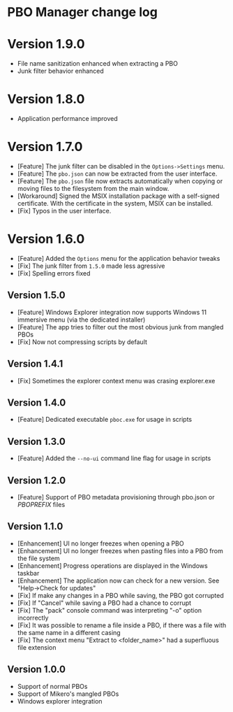 # PBO Manager change log

# Version 1.9.0
- File name sanitization enhanced when extracting a PBO
- Junk filter behavior enhanced

# Version 1.8.0
- Application performance improved

# Version 1.7.0
- [Feature] The junk filter can be disabled in the `Options->Settings` menu.
- [Feature] The `pbo.json` can now be extracted from the user interface.
- [Feature] The `pbo.json` file now extracts automatically when copying or moving files to the filesystem from the main window.
- [Workaround] Signed the MSIX installation package with a self-signed certificate. With the certificate in the system, MSIX can be installed.
- [Fix] Typos in the user interface.

# Version 1.6.0
- [Feature] Added the `Options` menu for the application behavior tweaks
- [Fix] The junk filter from `1.5.0` made less agressive
- [Fix] Spelling errors fixed

## Version 1.5.0
 - [Feature] Windows Explorer integration now supports Windows 11 immersive menu (via the dedicated installer)
 - [Feature] The app tries to filter out the most obvious junk from mangled PBOs
 - [Fix] Now not compressing scripts by default

## Version 1.4.1
 - [Fix] Sometimes the explorer context menu was crasing explorer.exe

## Version 1.4.0
 - [Feature] Dedicated executable `pboc.exe` for usage in scripts

## Version 1.3.0
 - [Feature] Added the `--no-ui` command line flag for usage in scripts

## Version 1.2.0
 - [Feature] Support of PBO metadata provisioning through pbo.json or $PBOPREFIX$ files

## Version 1.1.0
- [Enhancement] UI no longer freezes when opening a PBO
- [Enhancement] UI no longer freezes when pasting files into a PBO from the file system
- [Enhancement] Progress operations are displayed in the Windows taskbar
- [Enhancement] The application now can check for a new version. See "Help->Check for updates"
- [Fix] If make any changes in a PBO while saving, the PBO got corrupted
- [Fix] If "Cancel"  while saving a PBO had a chance to corrupt
- [Fix] The "pack" console command was interpreting "-o" option incorrectly
- [Fix] It was possible to rename a file inside a PBO, if there was a file with the same name in a different casing
- [Fix] The context menu "Extract to <folder_name>" had a superfluous file extension

## Version 1.0.0
- Support of normal PBOs
- Support of Mikero's mangled PBOs
- Windows explorer integration
